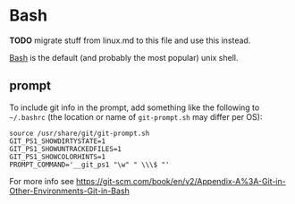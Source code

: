 # Bash
**TODO** migrate stuff from linux.md to this file and use this instead.

[Bash][] is the default (and probably the most popular) unix shell.

## prompt
To include git info in the prompt, add something like the following to
`~/.bashrc` (the location or name of `git-prompt.sh` may differ per OS):

    source /usr/share/git/git-prompt.sh
    GIT_PS1_SHOWDIRTYSTATE=1
    GIT_PS1_SHOWUNTRACKEDFILES=1
    GIT_PS1_SHOWCOLORHINTS=1
    PROMPT_COMMAND='__git_ps1 "\w" " \\\$ "'

For more info see <https://git-scm.com/book/en/v2/Appendix-A%3A-Git-in-Other-Environments-Git-in-Bash>

[Bash]: https://en.wikipedia.org/wiki/Bash_(Unix_shell)
